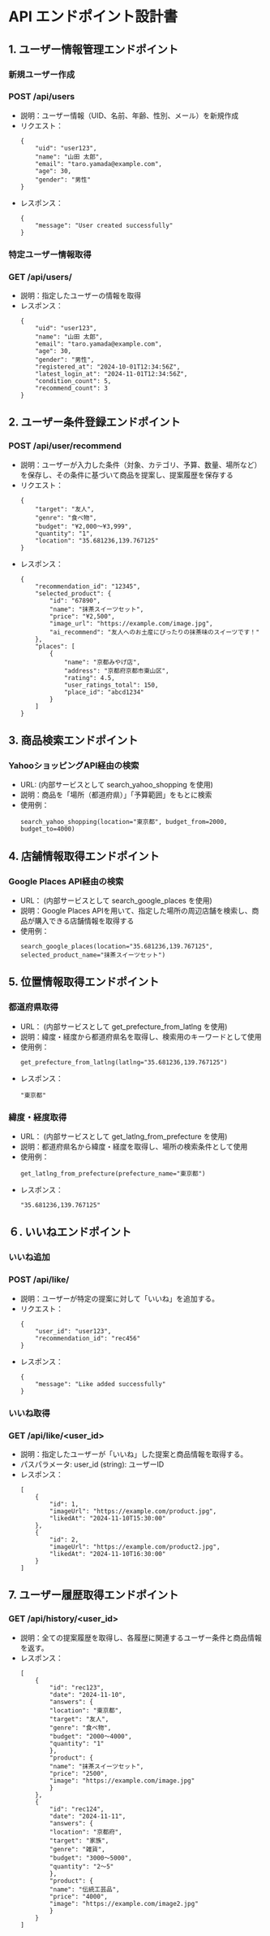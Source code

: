 # API エンドポイント設計書  

## 1. ユーザー情報管理エンドポイント
### 新規ユーザー作成
### POST /api/users
* 説明：ユーザー情報（UID、名前、年齢、性別、メール）を新規作成
* リクエスト：
    ```
    {
        "uid": "user123",
        "name": "山田 太郎",
        "email": "taro.yamada@example.com",
        "age": 30,
        "gender": "男性"
    }
    ```
* レスポンス：
    ```
    {
        "message": "User created successfully"
    }
    ```

### 特定ユーザー情報取得
### GET /api/users/<uid>
* 説明：指定したユーザーの情報を取得
* レスポンス：
    ```
    {
        "uid": "user123",
        "name": "山田 太郎",
        "email": "taro.yamada@example.com",
        "age": 30,
        "gender": "男性",
        "registered_at": "2024-10-01T12:34:56Z",
        "latest_login_at": "2024-11-01T12:34:56Z",
        "condition_count": 5,
        "recommend_count": 3
    }
    ```

## 2. ユーザー条件登録エンドポイント
### POST /api/user/recommend
* 説明：ユーザーが入力した条件（対象、カテゴリ、予算、数量、場所など）を保存し、その条件に基づいて商品を提案し、提案履歴を保存する
* リクエスト：
    ```
    {
        "target": "友人",
        "genre": "食べ物",
        "budget": "¥2,000〜¥3,999",
        "quantity": "1",
        "location": "35.681236,139.767125"
    }
    ```
* レスポンス：
    ```
    {
        "recommendation_id": "12345",
        "selected_product": {
            "id": "67890",
            "name": "抹茶スイーツセット",
            "price": "¥2,500",
            "image_url": "https://example.com/image.jpg",
            "ai_recommend": "友人へのお土産にぴったりの抹茶味のスイーツです！"
        },
        "places": [
            {
                "name": "京都みやげ店",
                "address": "京都府京都市東山区",
                "rating": 4.5,
                "user_ratings_total": 150,
                "place_id": "abcd1234"
            }
        ]
    }
    ```

## 3. 商品検索エンドポイント
### YahooショッピングAPI経由の検索
* URL: (内部サービスとして search_yahoo_shopping を使用)
* 説明：商品を「場所（都道府県）」「予算範囲」をもとに検索
* 使用例：
    ```
    search_yahoo_shopping(location="東京都", budget_from=2000, budget_to=4000)
    ```

## 4. 店舗情報取得エンドポイント
### Google Places API経由の検索
* URL： (内部サービスとして search_google_places を使用)
* 説明：Google Places APIを用いて、指定した場所の周辺店舗を検索し、商品が購入できる店舗情報を取得する
* 使用例：
    ```
    search_google_places(location="35.681236,139.767125", selected_product_name="抹茶スイーツセット")
    ```

## 5. 位置情報取得エンドポイント
### 都道府県取得
* URL： (内部サービスとして get_prefecture_from_latlng を使用)
* 説明：緯度・経度から都道府県名を取得し、検索用のキーワードとして使用
* 使用例：
    ```
    get_prefecture_from_latlng(latlng="35.681236,139.767125")
    ```
* レスポンス：
    ```
    "東京都"
    ```
### 緯度・経度取得
* URL： (内部サービスとして get_latlng_from_prefecture を使用)
* 説明：都道府県名から緯度・経度を取得し、場所の検索条件として使用
* 使用例：
    ```
    get_latlng_from_prefecture(prefecture_name="東京都")
    ```
* レスポンス：
    ```
    "35.681236,139.767125"
    ```

## ６. いいねエンドポイント
### いいね追加
### POST /api/like/
* 説明：ユーザーが特定の提案に対して「いいね」を追加する。
* リクエスト：
    ```
    {
        "user_id": "user123",
        "recommendation_id": "rec456"
    }
    ```
* レスポンス：
    ```
    {
        "message": "Like added successfully"
    }
    ```

### いいね取得
### GET /api/like/<user_id>
* 説明：指定したユーザーが「いいね」した提案と商品情報を取得する。
* パスパラメータ: user_id (string): ユーザーID
* レスポンス：
    ```
    [
        {
            "id": 1,
            "imageUrl": "https://example.com/product.jpg",
            "likedAt": "2024-11-10T15:30:00"
        },
        {
            "id": 2,
            "imageUrl": "https://example.com/product2.jpg",
            "likedAt": "2024-11-10T16:30:00"
        }
    ]
    ```

## 7. ユーザー履歴取得エンドポイント
### GET /api/history/<user_id>
* 説明：全ての提案履歴を取得し、各履歴に関連するユーザー条件と商品情報を返す。
* レスポンス：
    ```
    [
        {
            "id": "rec123",
            "date": "2024-11-10",
            "answers": {
            "location": "東京都",
            "target": "友人",
            "genre": "食べ物",
            "budget": "2000～4000",
            "quantity": "1"
            },
            "product": {
            "name": "抹茶スイーツセット",
            "price": "2500",
            "image": "https://example.com/image.jpg"
            }
        },
        {
            "id": "rec124",
            "date": "2024-11-11",
            "answers": {
            "location": "京都府",
            "target": "家族",
            "genre": "雑貨",
            "budget": "3000～5000",
            "quantity": "2～5"
            },
            "product": {
            "name": "伝統工芸品",
            "price": "4000",
            "image": "https://example.com/image2.jpg"
            }
        }
    ]
    ```